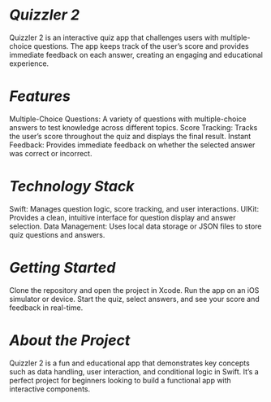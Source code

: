 # *Quizzler 2* 
Quizzler 2 is an interactive quiz app that challenges users with multiple-choice questions. The app keeps track of the user’s score and provides immediate feedback on each answer, creating an engaging and educational experience.

# *Features*

Multiple-Choice Questions: A variety of questions with multiple-choice answers to test knowledge across different topics.
Score Tracking: Tracks the user’s score throughout the quiz and displays the final result.
Instant Feedback: Provides immediate feedback on whether the selected answer was correct or incorrect.

# *Technology Stack*

Swift: Manages question logic, score tracking, and user interactions.
UIKit: Provides a clean, intuitive interface for question display and answer selection.
Data Management: Uses local data storage or JSON files to store quiz questions and answers.

# *Getting Started*

Clone the repository and open the project in Xcode.
Run the app on an iOS simulator or device.
Start the quiz, select answers, and see your score and feedback in real-time.

# *About the Project*

Quizzler 2 is a fun and educational app that demonstrates key concepts such as data handling, user interaction, and conditional logic in Swift. It’s a perfect project for beginners looking to build a functional app with interactive components.

